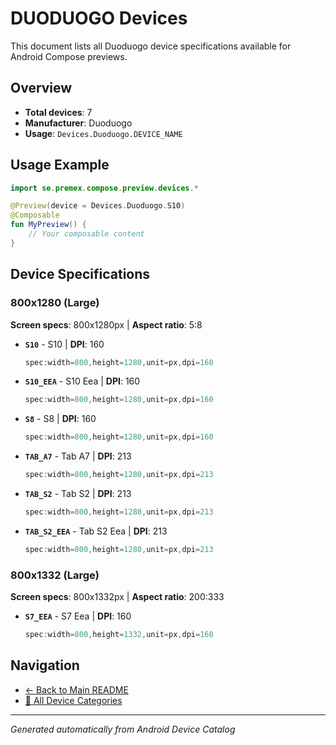 # DUODUOGO Devices

This document lists all Duoduogo device specifications available for Android Compose previews.

## Overview

- **Total devices**: 7
- **Manufacturer**: Duoduogo
- **Usage**: `Devices.Duoduogo.DEVICE_NAME`

## Usage Example

```kotlin
import se.premex.compose.preview.devices.*

@Preview(device = Devices.Duoduogo.S10)
@Composable
fun MyPreview() {
    // Your composable content
}
```

## Device Specifications

### 800x1280 (Large)

**Screen specs**: 800x1280px | **Aspect ratio**: 5:8

- **`S10`** - S10 | **DPI**: 160
  ```kotlin
  spec:width=800,height=1280,unit=px,dpi=160
  ```

- **`S10_EEA`** - S10 Eea | **DPI**: 160
  ```kotlin
  spec:width=800,height=1280,unit=px,dpi=160
  ```

- **`S8`** - S8 | **DPI**: 160
  ```kotlin
  spec:width=800,height=1280,unit=px,dpi=160
  ```

- **`TAB_A7`** - Tab A7 | **DPI**: 213
  ```kotlin
  spec:width=800,height=1280,unit=px,dpi=213
  ```

- **`TAB_S2`** - Tab S2 | **DPI**: 213
  ```kotlin
  spec:width=800,height=1280,unit=px,dpi=213
  ```

- **`TAB_S2_EEA`** - Tab S2 Eea | **DPI**: 213
  ```kotlin
  spec:width=800,height=1280,unit=px,dpi=213
  ```

### 800x1332 (Large)

**Screen specs**: 800x1332px | **Aspect ratio**: 200:333

- **`S7_EEA`** - S7 Eea | **DPI**: 160
  ```kotlin
  spec:width=800,height=1332,unit=px,dpi=160
  ```

## Navigation

- [← Back to Main README](../../README.md)
- [📱 All Device Categories](../README.md)

---
*Generated automatically from Android Device Catalog*
